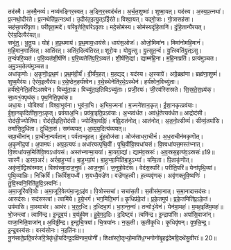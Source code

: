 

  
तद॑स्मै। अ॒स्मै॒नव्यं॑। नव्य॑मङ्गिर॒स्वत्। अ॒ङ्गि॒र॒स्वद॑र्चत। अ॒र्च॒त॒शुष्माः॑। शुष्मा॒यत्। यद॑स्य। अ॒स्य॒प्र॒त्नथा॑। प्र॒त्नथो॒दीर॑ते। प्र॒त्नथेति॑प्र॒त्नऽथा॑। उ॒दीर॑त॒इत्यु॒त्ऽईिर॑ते॥ विश्वा॒यत्। यद्गो॒त्राः। गो॒त्रासह॑सा। सह॑सा॒परी॑वृता। परी॑वृता॒मदे॑। परि॑वृ॒तेति॒परि॑ऽवृताः। मदे॒सोम॑स्य। सोम॑स्यदृंहि॒तानि॑। दृं॒हि॒तान्यै॑रयत्। ऐर॑य॒दित्यैर॑यत्॥  
सभू॑तु। भू॒तु॒यः। योह॑। ह॒प्र॒थमाय॑। प्र॒थ॒माय॒धाय॑से। धाय॑स॒ओजः॑। ओजो॒मिमा॑नः। मिमा॑नोमहि॒मानं॑। म॒हि॒मान॒माति॑रत्। आति॑रत्। अति॑र॒दित्य॑तिरत्॥ शूरो॒यः। योयु॒त्सु। यु॒त्सुत॒न्वं॑। यु॒त्स्विति॑यु॒त्ऽसु। त॒न्वं॑परि॒व्यत॑। प॒रि॒व्यत॑शी॒र्षणि॑। प॒रि॒व्यतेति॑प॒रि॒ऽव्यत॑। शी॒र्षणि॒द्यां। द्याम्म॑हि॒ना। म॒हि॒नाप्रति॑। प्रत्य॑मुञ्चत। अ॒मु॒ञ्च॒तेत्य॑मुञ्चत॥  
अधा॑कृणोः। अ॒कृ॒णॊः॒प्र॒थ॒मं। प्र॒थ॒मंवी॒र्यं॑। वी॒र्यं॑म॒हत्। म॒हद्यद्। यद॑स्य। अ॒स्याग्रे॑। अग्रे॒ब्रह्म॑णा। ब्रह्म॑णा॒शुष्मं॑। शुष्म॒मैर॑यः। ऐर॑य॒इत्यैर॑यः॥ र॒थे॒ष्ठेन॒हर्य॑श्वेन। र॒थे॒स्थेनेति॑र॒थे॒ऽस्थेन॑। हर्य॑श्वेन॒विच्यु॑ताः। हर्य॑श्वे॒नेति॒हरि॑ऽअश्वेन। विच्यु॑ताः॒प्र। विच्यु॑ता॒इतिविऽच्यु॑ताः। प्रजी॒रयः॑। जी॒रय॑स्सिस्रते। सि॒स्र॒ते॒स॒ध्र्य॑क्। स॒ध्र्य१॒॑क्पृथ॑क्। पृथ॒गिति॒पृथ॑क्॥  
अधा॒यः। योविश्वा॑। विश्वा॒भुव॑ना। भुव॑ना॒भि। अ॒भिम॒ज्मना॑। म॒ज्मने॑शान॒कृत्। ई॒शा॒नकृत्प्रव॑याः। ई॒शा॒नकृदिती॑शा॒न॒ऽकृत्। प्रव॑याअ॒भि। प्रव॑या॒इति॒प्रऽव॑याः। अ॒भ्यव॑र्धत। अव॑र्ध॒तेत्यव॑र्धत॥ आद्रोद॑सी। रोद॑सी॒ज्योति॑षा। रोद॑सी॒इति॒रोद॑सी। ज्योति॑षा॒वह्निः॑। वह्नि॒रात॑नोत्। आत॑नोत्। अ॒त॒नो॒त्सीव्यं॑। सीव्यं॒तमां॑सि। तमां॑सि॒दुधि॑ता। दुधि॑ता॒सं। सम॑व्ययत्। अ॒व्य॒य॒दित्य॑व्ययत्॥  
सप्रा॒चीना॑न्। प्रा॒चीना॒न्पर्व॑तान्। पर्व॑तान्दृहत्। दृं॒ह॒दोज॑सा। ओज॑साधरा॒चीनं॑। अ॒ध॒राचीन॑मकृणॊत्। अ॒कृ॒णॊद॒पां। अ॒पामपः॑। अप॒इत्यपः॑॥ अधा॑रयत्पृथि॒वीं। पृ॒थि॒वींवि॒श्वधा॑यसं। वि॒श्वधा॑यस॒मस्त॑भ्नात्। वि॒श्वधा॑यस॒मिति॑वि॒श्वऽधा॑यसं। अस्त॑भ्नान्मा॒यया॑। मा॒यया॒द्यां। द्याम॑व॒स्रसः॑। अ॒व॒स्रस॒इत्य॑व॒ऽस्रसः॑॥19॥  
सास्मै॑। अ॒स्मा॒अरं॑। अरं॑बा॒हुभ्यां॑। बा॒हुभ्यां॒यं। बा॒हुभ्या॒मिति॑बा॒हुऽभ्यां॑। यम्पि॒ता। पि॒ताकृ॑णॊत्। अकृ॑णॊ॒द्विश्व॑स्मात्। विश्व॑स्मा॒दाज॒नुषः॑। आज॒नुषः॑। ज॒नुषो॒वेद॑सः। वेद॑स॒स्परि॑। परीति॒परि॑॥ येना॑पृथि॒व्यां। पृ॒थि॒व्यान्निः। निक्रिविं॑। क्रिविं॑श॒यध्यै॑। श॒यध्यै॒वज्रे॑ण। वज्रे॑णह॒त्वी। ह॒त्व्यवृ॑णक्। अवृ॑णक्तुवि॒ष्वणिः॑ । तु॒वि॒स्वनि॒रिति॑तु॒वि॒ऽस्वनिः॑।  
अ॒मा॒जूरि॑वपि॒त्रोः। अ॒मा॒जूरि॒वेत्य॑मा॒जूःऽइ॑व। पि॒त्रोस्सचा॑। सचा॑स॒ती। स॒तीस॑मा॒नात्। स॒मा॒नादासद॑सः। आसद॑सः। सद॑सस्त्वां। त्वामि॑ये। इ॒ये॒भगं॑। भग॒मिति॒भगं॑॥ कृ॒धिप्र॑के॒तं। प्र॒के॒तमुप॑। प्र॒के॒तमिति॑प्र॒ऽके॒तं। उप॑मासि। मा॒स्याभ॑र। आभ॑र। भ॒र॒द॒ध्दि। द॒ध्दिभा॒गं। भा॒ग़न्त॒न्वः॑। तन्वो३॒॑येन॑। येन॑मा॒महः॑। म॒मह॒इति॑म॒महः॑॥  
भो॒जन्त्वां। त्वामि॑न्द्र। इ॒न्द्र॒व॒यं। व॒यंहु॑वेम। हु॒वे॒म॒द॒दिः। द॒दिष्ट्वं। त्वमि॑न्द्र। इ॒न्द्रापां॑सि। अपां॑सि॒वाजा॑न्। वाजा॒निति॒वाजा॑न्॥ अ॒विढ्ढी॑न्द्र। इ॒न्द्र॒चि॒त्रया॑। चि॒त्रया॑नः। न॒ऊ॒ती। ऊ॒तीकृ॒धि। कृ॒धिवृ॑षन्। वृ॒ष॒न्नि॒न्द्र॒। इ॒न्द्र॒वस्य॑सः। वस्य॑सोनः। न॒इति॑नः॥।  
नू॒नंसाते॒प्रति॒वरं॑जरि॒त्रेकृ॑धी॒यदि॑न्द्र॒दक्षि॑णाम॒घोनी॑। शिक्षा॑स्तो॒तृभ्यो॒माति॑ध॒ग्भगोनो॑बृ॒हद्व॑देमवि॒दथे॑सु॒वीराः॑॥ 20॥  
